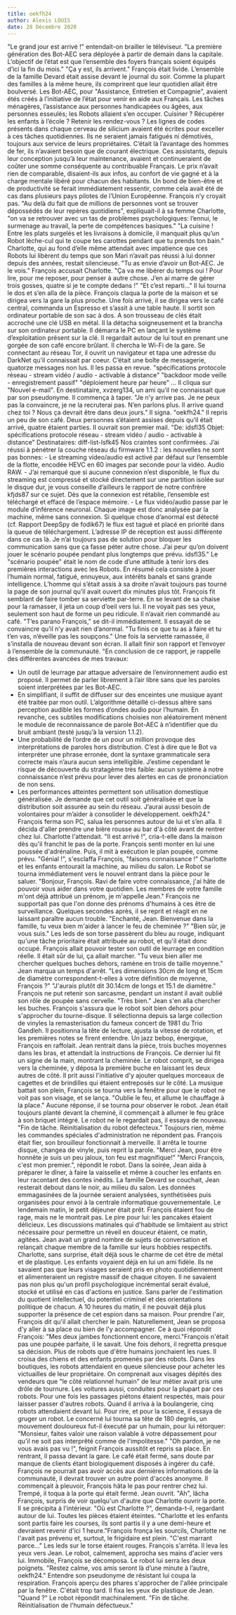 ```yaml
---
title: oekfh24
author: Alexis LOUIS
date: 28 Décembre 2020
---
```

"Le grand jour est arrivé !" entendait-on brailler le téléviseur. "La première génération des Bot-AEC sera déployée à partir de demain dans la capitale. L’objectif de l’état est que l’ensemble des foyers français soient équipés d’ici la fin du mois."
"Ça y est, ils arrivent." François était livide.
L’ensemble de la famille Devard était assise devant le journal du soir. Comme la plupart des familles à la même heure, ils comprirent que leur quotidien allait être boulversé. Les Bot-AEC, pour "Assistance, Entretien et Compagnie", avaient étés créés à l’initiative de l’état pour venir en aide aux Français. Les tâches ménagères, l’assistance aux personnes handicapées ou âgées, aux personnes esseulés; les Robots allaient s’en occuper. Cuisiner ? Récupérer les enfants à l’école ? Retenir les rendez-vous ? Les lignes de codes présents dans chaque cerveau de silicium avaient été écrites pour exceller à ces tâches quotidiennes. Ils ne seraient jamais fatigués ni démotivés, toujours aux service de leurs propriétaires. C’était là l’avantage des hommes de fer, ils n’avaient besoin que de courant électrique. 
Ces assistants, depuis leur conception jusqu’à leur maintenance, avaient et continueraient de coûter une somme conséquente au contribuable Français. Le prix n’avait rien de comparable, disaient-ils aux infos, au confort de vie gagné et à la charge mentale libéré pour chacun des habitants. Un bond de bien-être et de productivité se ferait immédiatement ressentir, comme cela avait été de cas dans plusieurs pays pilotes de l’Union Européenne. 
François n’y croyait pas.
"Au delà du fait que de millions de personnes vont se trouver dépossédés de leur repères quotidiens", expliquait-il à sa femme Charlotte, "on va se retrouver avec un tas de problèmes psychologiques: l’ennui, le surmenage au travail, la perte de compétences basiques."
"La cuisine ! Entre les plats surgelés et les livraisons à domicile, il manquait plus qu’un Robot lèche-cul qui te coupe tes carottes pendant que tu prends ton bain."
Charlotte, qui au fond d’elle même attendait avec impatience que ces Robots lui libèrent du temps que son Mari n’avait pas réussi à lui donner depuis des années, restait silencieuse.
"Tu as envie d’avoir un Bot-AEC. Je le vois." François accusait Charlotte.
"Ça va me libérer du temps oui ! Pour lire, pour me reposer, pour penser à autre chose. J’en ai marre de gérer trois gosses, quatre si je te compte dedans !"
"Et c’est reparti…" Il lui tourna le dos et s’en alla de la pièce.
François claqua la porte de la maison et se dirigea vers la gare la plus proche. Une fois arrivé, il se dirigea vers le café central, commanda un Espresso et s’assit à une table haute. Il sortit son ordinateur portable de son sac à dos. A son trousseau de clés était accroché une clé USB en métal. Il la détacha soigneusement et la brancha sur son ordinateur portable. Il démarra le PC en lançant le système d’exploitation présent sur la clé. 
Il regardait autour de lui tout en prenant une gorgée de son café encore brûlant.
Il chercha le Wi-Fi de la gare. Se connectant au réseau Tor, il ouvrit un navigateur et tapa une adresse du DarkNet qu’il connaissait par coeur. C’était une boîte de messagerie, quatorze messages non lus. Il les passa en revue.
"spécifications protocole réseau - stream vidéo / audio - activable à distance"
"backdoor mode veille - enregistrement passif"
"déploiement heure par heure"
…
Il cliqua sur "Nouvel e-mail".
En destinataire, xvzerg134, un ami qu’il ne connaissait que par son pseudonyme.
Il commença à taper.
"Je n’y arrive pas. Je ne peux pas la convaincre, je ne la recruterai pas. N’en parlons plus. 
Il arrive quand chez toi ? Nous ça devrait être dans deux jours."
Il signa.
"oekfh24."
Il repris un peu de son café. Deux personnes s’étaient assises depuis qu’il était arrivé, quatre étaient parties. 
Il ouvrait son premier mail.
"De: idsfl35
Objet: spécifications protocole réseau - stream vidéo / audio - activable à distance"
Destinataires: diff-list-lsfk45
Nos craintes sont confirmées. J’ai réussi à pénétrer la couche réseau du firmware 1.1.2 : les nouvelles ne sont pas bonnes:
	- Le streaming video/audio est activé par défaut sur l’ensemble de la flotte, encodée HEVC en 60 images par seconde pour la vidéo. Audio RAW.
	- J’ai remarqué que si aucune connexion n’est disponible, le flux du streaming est compressé et stocké directement sur une partition isolée sur le disque dur, je vous conseille d’ailleurs le rapport de notre confrère kfjds87 sur ce sujet. Dès que la connexion est rétablie, l’ensemble est téléchargé et effacé de l’espace mémoire.
	- Le flux vidéo/audio passe par le module d’inférence neuronal. Chaque image est donc analysée par la machine, même sans connexion. Si quelque chose d’anormal est détecté (cf. Rapport DeepSpy de fodik67) le flux est tagué et placé en priorité dans la queue de téléchargement. L’adresse IP de réception est aussi différente dans ce cas là.
Je n’ai toujours pas de solution pour bloquer les communication sans que ça fasse péter autre chose. J’ai peur qu’on doivent jouer le scénario poupée pendant plus longtemps que prévu.
idsfl35."
Le "scénario poupée" était le nom de code d’une attitude à tenir lors des premières interactions avec les Robots. En résumé cela consiste à jouer l’humain normal, fatigué, ennuyeux, aux intérêts banals et sans grande intelligence.
L’homme qui s’était assis à sa droite n’avait toujours pas tourné la page de son journal qu’il avait ouvert dix minutes plus tôt. François fit semblant de faire tomber sa serviette par-terre. En se levant de sa chaise pour la ramasser, il jeta un coup d’oeil vers lui. Il ne voyait pas ses yeux, seulement son haut de forme un peu ridicule. Il n’avait rien commandé au café.
"T’es parano François," se dit-il immédiatement. Il essayait de se convaincre qu’il n’y avait rien d’anormal. "Tu finis ce que tu as à faire et tu t’en vas, n’éveille pas les soupçons."
Une fois la serviette ramassée, il s’installa de nouveau devant son écran. Il allait finir son rapport et l’envoyer à l’ensemble de la communauté.
"En conclusion de ce rapport, je rappelle des différentes avancées de mes travaux: 
- Un outil de leurrage par attaque adversaire de l’environnement audio est proposé. Il permet de parler librement à l’air libre sans que les paroles soient interprétées par les Bot-AEC.
- En simplifiant, il suffit de diffuser sur des enceintes une musique ayant été traitée par mon outil. L’algorithme détaillé ci-dessus altère sans perception audible les formes d’ondes audio pour l’humain. En revanche, ces subtiles modifications choisies non aléatoirement mènent le module de reconnaissance de parole Bot-AEC à n’identifier que du bruit ambiant (testé jusqu’à la version 1.1.2).
- Une probabilité de l’ordre de un pour un million provoque des interprétations de paroles hors distribution. C’est à dire que le Bot va interpréter une phrase erronée, dont la syntaxe grammaticale sera correcte mais n’aura aucun sens intelligible. J’estime cependant le risque de découverte du stratagème très faible: aucun système à notre connaissance n’est prévu pour lever des alertes en cas de prononciation de non sens.
- Les performances atteintes permettent son utilisation domestique généralisée. Je demande que cet outil soit généralisée et que la distribution soit assurée au sein du réseau. J’aurai aussi besoin de volontaires pour m’aider à consolider le développement.
oekfh24."
François ferma son PC, salua les personnes autour de lui et s’en alla.
Il décida d'aller prendre une bière rousse au bar d'à côté avant de rentrer chez lui. 
Charlotte l'attendait.
"Il est arrivé !", cria-t-elle dans la maison dès qu'il franchit le pas de la porte. François senti monter en lui une poussée d'adrénaline. Puis, il mit à exécution le plan poupée, comme prévu.
"Génial !", s'esclaffa François, "faisons connaissance !" Charlotte et les enfants entourait la machine, au milieu du salon. Le Robot se tourna immédiatement vers le nouvel entrant dans la pièce pour le saluer.
"Bonjour, François. Ravi de faire votre connaissance, j'ai hâte de pouvoir vous aider dans votre quotidien. Les membres de votre famille m'ont déjà attribué un prénom, je m'appelle Jean." François ne supportait pas que l'on donne des prénoms d'humains à ces être de surveillance. Quelques secondes après, il se reprit et réagit en ne laissant paraître aucun trouble.
"Enchanté, Jean. Bienvenue dans la famille, tu veux bien m'aider à lancer le feu de cheminée ?"
"Bien sûr, je vous suis." Les leds de son torse passèrent du bleu au rouge, indiquant qu'une tâche prioritaire était attribuée au robot, et qu'il était donc occupé. François allait pouvoir tester son outil de leurrage en condition réelle. Il était sûr de lui, ça allait marcher. 
"Tu veux bien aller me chercher quelques buches dehors, ramène en trois de taille moyenne." Jean marqua un temps d'arrêt.
"Les dimensions 30cm de long et 15cm de diamètre correspondent-t-elles à votre définition de moyenne, François ?"
"J'aurais plutôt dit 30.14cm de longs et 15.1 de diamètre." François ne put retenir son sarcasme, pendant un instant il avait oublié son rôle de poupée sans cervelle.
"Très bien." Jean s'en alla chercher les buches. François s'assura que le robot soit bien dehors pour s'approcher du tourne-disque. Il sélectionna depuis sa large collection de vinyles la remasterisation du fameux concert de 1981 du Trio Gandleh. Il positionna la tête de lecture, ajusta la vitesse de rotation, et les premières notes se firent entendre. Un jazz bebop, énergique, François en raffolait.
Jean rentrait dans la pièce, trois buches moyennes dans les bras, et attendait la instructions de François. Ce dernier lui fit un signe de la main, montrant la cheminée. Le robot comprit, se dirigea vers la cheminée, y déposa la première buche en laissant les deux autres de côté. Il prit aussi l'initiative d'y ajouter quelques morceaux de cagettes et de brindilles qui étaient entreposés sur le côté. La musique battait son plein, François se tourna vers la fenêtre pour que le robot ne voit pas son visage, et se lança.
"Oublie le feu, et allume le chauffage à la place." Aucune réponse, il se tourna pour observer le robot. Jean était toujours planté devant la cheminé, il commençait à allumer le feu grâce à son briquet intégré. Le robot ne le regardait pas, il essaya de nouveau.
"Fin de tâche. Réinitialisation du robot défecteux." Toujours rien, même les commandes spéciales d'administration ne répondent pas. François était fier, son brouilleur fonctionnait à merveille. Il arrêta le tourne disque, changea de vinyle, puis reprit la parole.
"Merci Jean, pour être honnête je suis un peu jaloux, ton feu est magnifique!"
"Merci François, c'est mon premier.", répondit le robot.
Dans la soirée, Jean aida à préparer le dîner, à faire la vaisselle et même à coucher les enfants en leur racontant des contes inédits.
La famille Devard se couchait, Jean resterait debout dans le noir, au milieu du salon. Les données emmagasinées de la journée seraient analysées, synthétisées puis organisées pour envoi à la centrale informatique gouvernementale.
Le lendemain matin, le petit déjeuner était prêt. François étaient fou de rage, mais ne le montrait pas. Le pire pour lui: les pancakes étaient délicieux. Les discussions matinales qui d'habitude se limitaient au strict nécessaire pour permettre un réveil en douceur étaient, ce matin, agitées. Jean avait un grand nombre de sujets de conversation et relançait chaque membre de la famille sur leurs hobbies respectifs. Charlotte, sans surprise, était déjà sous le charme de cet être de métal et de plastique. Les enfants voyaient déjà en lui un ami fidèle. Ils ne savaient pas que leurs visages seraient pris en photo quotidiennement et alimenteraient un registre massif de chaque citoyen. Il ne savaient pas non plus qu'un profil psychologique incrémental serait évalué, stocké et utilisé en cas d'actions en justice. Sans parler de l'estimation du quotient intellectuel, du potentiel criminel et des orientations politique de chacun. A 10 heures du matin, il ne pouvait déjà plus supporter la présence de cet espion dans sa maison. Pour prendre l'air, François dit qu'il allait chercher le pain. Naturellement, Jean se proposa d'y aller à sa place ou bien de l'y accompagner. Ce à quoi répondit François: "Mes deux jambes fonctionnent encore, merci."François n'était pas une poupée parfaite, il le savait.
Une fois dehors, il regretta presque sa décision. Plus de robots que d'être humains jonchaient les rues. Il croisa des chiens et des enfants promenés par des robots. Dans les boutiques, les robots attendaient en queue silencieuse pour acheter les victuailles de leur propriétaire. On comprenait aux visages dépités des vendeurs que "le côté relationnel humain" de leur métier avait pris une drôle de tournure. Les voitures aussi, conduites pour la plupart par ces robots. Pour une fois les passages piétons étaient respectés, mais pour laisser passer d'autres robots. Quand il arriva à la boulangerie, cinq robots attendaient devant lui. Pour rire, et pour la science, il essaya de gruger un robot. Le concerné lui tourna sa tête de 180 degrés, un mouvement douloureux fut-il éxecuté par un humain, pour lui rétorquer: "Monsieur, faites valoir une raison valable à votre dépassement pour qu'il ne soit pas interprêté comme de l'impolitesse."
"Oh pardon, je ne vous avais pas vu !", feignit François aussitôt et repris sa place.
En rentrant, il passa devant la gare. Le café était fermé, sans doute par manque de clients étant biologiquement disposés à ingérer du café. François ne pourrait pas avoir accès aux dernières informations de la communauté, il devrait trouver un autre point d'accès anonyme. Il commençait à pleuvoir, François hâta le pas pour rentrer chez lui.
Trempé, il toqua à la porte qui était fermé. Jean ouvrit.
"Ah", lâcha François, surpris de voir quelqu'un d'autre que Charlotte ouvrir la porte. Il se précipita à l'intérieur.
"Où est Charlotte ?", demanda-t-il, regardant autour de lui. Toutes les pièces étaient éteintes.
"Charlotte et les enfants sont partis faire les courses, ils sont partis il y a une demi-heure et devraient revenir d'ici 1 heure."François fronça les sourcils, Charlotte ne l'avait pas prévenu et, surtout, le frigidaire est plein.
"C'est marrant parce..." Les leds sur le torse étaient rouges. François s'arrêta. Il leva les yeux vers Jean.
Le robot, calmement, approcha ses mains d'acier vers lui.
Immobile, François se décomposa. 
Le robot lui serra les deux poignets. 
"Restez calme, vos amis seront là d’une minute à l’autre, oekfh24."
Entendre son pseudonyme de résistant lui coupa la respiration. 
François aperçu des phares s'approcher de l'allée principale par la fenêtre. C'était trop tard.
Il fixa les yeux de plastique de Jean.
"Quand ?"
Le robot répondit machinalement.
"Fin de tâche. Réinitialisation de l'humain défectueux."
